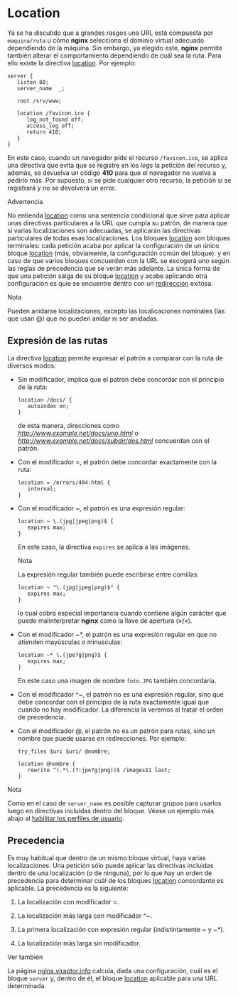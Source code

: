 # Location

Ya se ha discutido que a grandes rasgos una URL está compuesta por
``maquina/ruta``
u cómo **nginx** selecciona el dominio virtual adecuado dependiendo de
la máquina. Sin embargo, ya elegido este, **nginx**
permite también alterar el comportamiento dependiendo de cuál sea la
ruta. Para ello existe la directiva <a
href="http://nginx.org/en/docs/http/ngx_http_core_module.html#location"
class="reference external">location</a>. Por ejemplo:

    server {
       listen 80;
       server_name  _;

       root /srv/www;

       location /favicon.ico {
          log_not_found off;
          access_log off;
          return 410;
       }
    }

En este caso, cuando un navegador pide el recurso
<span class="pre">`/favicon.ico`</span>, se aplica una directiva que
evita que se registre en los *logs* la petición del
recurso y, además, se devuelva un código **410**
para que el navegador no vuelva a pedirlo
más. Por supuesto, si se pide cualquier otro
recurso, la petición sí se registrará y no se devolverá un error.

Advertencia

No entienda <a
href="http://nginx.org/en/docs/http/ngx_http_core_module.html#location"
class="reference external">location</a> como una
sentencia condicional que sirve para
aplicar unas directivas particulares a la URL que cumpla su patrón, de
manera que si varias localizaciones son adecuadas, se aplicarán las
directivas particulares de todas esas localizaciones. Los bloques <a
href="http://nginx.org/en/docs/http/ngx_http_core_module.html#location"
class="reference external">location</a> son bloques terminales: cada
petición acaba por aplicar la configuración de un único bloque <a
href="http://nginx.org/en/docs/http/ngx_http_core_module.html#location"
class="reference external">location</a> (más, obviamente, la
configuración común del bloque): y en caso de que varios bloques
concuerden con la URL se escogerá uno según las
reglas de precedencia que se verán más
adelante. La única forma de que una petición salga de su bloque <a
href="http://nginx.org/en/docs/http/ngx_http_core_module.html#location"
class="reference external">location</a> y acabe aplicando otra
configuración es quie se encuentre dentro con un
<a href="04.rewrite.html#ngx-rewrite" class="reference internal"><span
class="std std-ref">redirección</span></a> exitosa.

Nota

Pueden anidarse localizaciones, excepto las localicaciones nominales (las que usan @) que no pueden anidar ni ser anidadas.

## Expresión de las rutas

La directiva <a
href="http://nginx.org/en/docs/http/ngx_http_core_module.html#location"
class="reference external">location</a> permite expresar el patrón a
comparar con la ruta de diversos modos:

-   Sin modificador, implica que el patrón debe concordar con el
    principio de la ruta:

        location /docs/ {
           autoindex on;
        }

    de esta manera, direcciones como
    *http://www.example.net/docs/uno.html* o
    *http://www.example.net/docs/subdir/dos.html* concuerdan con el
    patrón.

-   Con el modificador
    <span class="kbd kbd docutils literal notranslate">=</span>, el
    patrón debe concordar exactamente con la ruta:

        location = /errors/404.html {
           internal;
        }

-   Con el modificador
    <span class="kbd kbd docutils literal notranslate">~</span>, el
    patrón es una expresión regular:

        location ~ \.(jpg|jpeg|png)$ {
           expires max;
        }

    En este caso, la directiva <span class="pre">`expires`</span> se
    aplica a las imágenes.

    Nota

    La expresión regular también puede escribirse entre comillas:

        location ~ "\.(jpg|jpeg|png)$" {
           expires max;
        }

    lo cual cobra especial importancia cuando contiene algún carácter
    que puede malinterpretar **nginx** como la llave de apertura
    (»*{*«).

-   Con el modificador
    <span class="kbd kbd docutils literal notranslate">~\*</span>, el
    patrón es una expresión regular en que no atienden mayúsculas o
    minusculas:

        location ~* \.(jpe?g|png)$ {
           expires max;
        }

    En este caso una imagen de nombre
    <span class="pre">`foto.JPG`</span> también concordaría.

-   Con el modificador
    <span class="kbd kbd docutils literal notranslate">^~</span>, el
    patrón no es una expresión regular, sino que debe concordar con el
    principio de la ruta exactamente igual que cuando no hay
    modificador. La diferencia la veremos al tratar el orden de
    precedencia.

-   Con el modificador
    <span class="kbd kbd docutils literal notranslate">@</span>, el
    patrón no es un patrón para rutas, sino un nombre que puede usarse
    en redirecciones. Por ejemplo:

        try_files $uri $uri/ @nombre;

        location @nombre {
           rewrite ^(.*\.(?:jpe?g|png))$ /images$1 last;
        }

Nota

Como en el caso de <span class="pre">`server_name`</span> es posible
capturar grupos para usarlos luego en directivas incluidas dentro del
bloque. Véase un ejemplo más abajo al
<a href="#nginx-perfiles" class="reference internal"><span
class="std std-ref">habilitar los perfiles de usuario</span></a>.

<span id="ngx-location-prec"></span>

## Precedencia

Es muy habitual que dentro de un mismo bloque virtual, haya varias
localizaciones. Una petición sólo puede aplicar las directivas incluidas
dentro de una localización (o de ninguna), por lo que hay un orden de
precedencia para determinar cuál de los bloques <a
href="http://nginx.org/en/docs/http/ngx_http_core_module.html#location"
class="reference external">location</a> concordante es aplicable. La
precedencia es la siguiente:

1.  La localización con modificador
    <span class="kbd kbd docutils literal notranslate">=</span>.

2.  La localización más larga con modificador
    <span class="kbd kbd docutils literal notranslate">^~</span>.

3.  La primera localización con expresión regular (indistintamente
    <span class="kbd kbd docutils literal notranslate">~</span> y
    <span class="kbd kbd docutils literal notranslate">~\*</span>).

4.  La localización más larga sin modificador.

Ver también

La página <a href="https://nginx.viraptor.info/"
class="reference external">nginx.viraptor.info</a> calcula, dada una
configuración, cuál es el bloque <span class="pre">`server`</span> y,
dentro de él, el bloque <a
href="http://nginx.org/en/docs/http/ngx_http_core_module.html#location"
class="reference external">location</a> aplicable para una URL
determinada.


